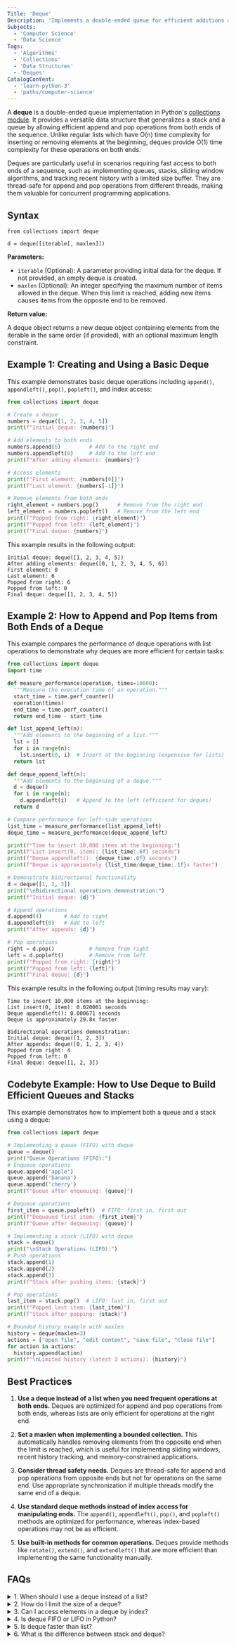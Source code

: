 ```yaml
---
Title: 'Deque'
Description: 'Implements a double-ended queue for efficient additions and removals from both ends.'
Subjects:
  - 'Computer Science'
  - 'Data Science'
Tags:
  - 'Algorithms'
  - 'Collections'
  - 'Data Structures'
  - 'Deques'
CatalogContent:
  - 'learn-python-3'
  - 'paths/computer-science'
---
```


A **deque** is a double-ended queue implementation in Python's [collections module](https://www.codecademy.com/resources/docs/python/collections-module). It provides a versatile data structure that generalizes a stack and a queue by allowing efficient append and pop operations from both ends of the sequence. Unlike regular lists which have O(n) time complexity for inserting or removing elements at the beginning, deques provide O(1) time complexity for these operations on both ends.

Deques are particularly useful in scenarios requiring fast access to both ends of a sequence, such as implementing queues, stacks, sliding window algorithms, and tracking recent history with a limited size buffer. They are thread-safe for append and pop operations from different threads, making them valuable for concurrent programming applications.

## Syntax

```pseudo
from collections import deque

d = deque([iterable[, maxlen]])
```

**Parameters:**

- `iterable` (Optional): A parameter providing initial data for the deque. If not provided, an empty deque is created.
- `maxlen` (Optional): An integer specifying the maximum number of items allowed in the deque. When this limit is reached, adding new items causes items from the opposite end to be removed.

**Return value:**

A deque object returns a new deque object containing elements from the iterable in the same order (if provided), with an optional maximum length constraint.

## Example 1: Creating and Using a Basic Deque

This example demonstrates basic deque operations including `append()`, `appendleft()`, `pop()`, `popleft()`, and index access:

```py
from collections import deque

# Create a deque
numbers = deque([1, 2, 3, 4, 5])
print(f"Initial deque: {numbers}")

# Add elements to both ends
numbers.append(6)         # Add to the right end
numbers.appendleft(0)     # Add to the left end
print(f"After adding elements: {numbers}")

# Access elements
print(f"First element: {numbers[0]}")
print(f"Last element: {numbers[-1]}")

# Remove elements from both ends
right_element = numbers.pop()      # Remove from the right end
left_element = numbers.popleft()   # Remove from the left end
print(f"Popped from right: {right_element}")
print(f"Popped from left: {left_element}")
print(f"Final deque: {numbers}")
```

This example results in the following output:

```shell
Initial deque: deque([1, 2, 3, 4, 5])
After adding elements: deque([0, 1, 2, 3, 4, 5, 6])
First element: 0
Last element: 6
Popped from right: 6
Popped from left: 0
Final deque: deque([1, 2, 3, 4, 5])
```

## Example 2: How to Append and Pop Items from Both Ends of a Deque

This example compares the performance of deque operations with list operations to demonstrate why deques are more efficient for certain tasks:

```py
from collections import deque
import time

def measure_performance(operation, times=10000):
  """Measure the execution time of an operation."""
  start_time = time.perf_counter()
  operation(times)
  end_time = time.perf_counter()
  return end_time - start_time

def list_append_left(n):
  """Add elements to the beginning of a list."""
  lst = []
  for i in range(n):
    lst.insert(0, i)  # Insert at the beginning (expensive for lists)
  return lst

def deque_append_left(n):
  """Add elements to the beginning of a deque."""
  d = deque()
  for i in range(n):
    d.appendleft(i)   # Append to the left (efficient for deques)
  return d

# Compare performance for left-side operations
list_time = measure_performance(list_append_left)
deque_time = measure_performance(deque_append_left)

print(f"Time to insert 10,000 items at the beginning:")
print(f"List insert(0, item): {list_time:.6f} seconds")
print(f"Deque appendleft(): {deque_time:.6f} seconds")
print(f"Deque is approximately {list_time/deque_time:.1f}x faster")

# Demonstrate bidirectional functionality
d = deque([1, 2, 3])
print("\nBidirectional operations demonstration:")
print(f"Initial deque: {d}")

# Append operations
d.append(4)       # Add to right
d.appendleft(0)   # Add to left
print(f"After appends: {d}")

# Pop operations
right = d.pop()           # Remove from right
left = d.popleft()        # Remove from left
print(f"Popped from right: {right}")
print(f"Popped from left: {left}")
print(f"Final deque: {d}")
```

This example results in the following output (timing results may vary):

```shell
Time to insert 10,000 items at the beginning:
List insert(0, item): 0.020001 seconds
Deque appendleft(): 0.000671 seconds
Deque is approximately 29.8x faster

Bidirectional operations demonstration:
Initial deque: deque([1, 2, 3])
After appends: deque([0, 1, 2, 3, 4])
Popped from right: 4
Popped from left: 0
Final deque: deque([1, 2, 3])
```

## Codebyte Example: How to Use Deque to Build Efficient Queues and Stacks

This example demonstrates how to implement both a queue and a stack using a deque:

```py
from collections import deque

# Implementing a queue (FIFO) with deque
queue = deque()
print("Queue Operations (FIFO):")
# Enqueue operations
queue.append('apple')
queue.append('banana')
queue.append('cherry')
print(f"Queue after enqueuing: {queue}")

# Dequeue operations
first_item = queue.popleft()  # FIFO: first in, first out
print(f"Dequeued first item: {first_item}")
print(f"Queue after dequeuing: {queue}")

# Implementing a stack (LIFO) with deque
stack = deque()
print("\nStack Operations (LIFO):")
# Push operations
stack.append(1)
stack.append(2)
stack.append(3)
print(f"Stack after pushing items: {stack}")

# Pop operations
last_item = stack.pop()  # LIFO: last in, first out
print(f"Popped last item: {last_item}")
print(f"Stack after popping: {stack}")

# Bounded history example with maxlen
history = deque(maxlen=3)
actions = ["open file", "edit content", "save file", "close file"]
for action in actions:
  history.append(action)
print(f"\nLimited history (latest 3 actions): {history}")
```

## Best Practices

1. **Use a deque instead of a list when you need frequent operations at both ends.** Deques are optimized for append and pop operations from both ends, whereas lists are only efficient for operations at the right end.

2. **Set a maxlen when implementing a bounded collection.** This automatically handles removing elements from the opposite end when the limit is reached, which is useful for implementing sliding windows, recent history tracking, and memory-constrained applications.

3. **Consider thread safety needs.** Deques are thread-safe for append and pop operations from opposite ends but not for operations on the same end. Use appropriate synchronization if multiple threads modify the same end of a deque.

4. **Use standard deque methods instead of index access for manipulating ends.** The `append()`, `appendleft()`, `pop()`, and `popleft()` methods are optimized for performance, whereas index-based operations may not be as efficient.

5. **Use built-in methods for common operations.** Deques provide methods like `rotate()`, `extend()`, and `extendleft()` that are more efficient than implementing the same functionality manually.

## FAQs

<details>
<summary>1. When should I use a deque instead of a list?</summary>
<p>Use a deque when you need efficient append and pop operations from both ends of a collection. Lists are only efficient for operations at the right end (append/pop) but inefficient for left-end operations.</p>
</details>

<details>
<summary>2. How do I limit the size of a deque?</summary>
<p>Use the `maxlen` parameter when creating the deque: `d = deque(iterable, maxlen=n)`. When the deque reaches this size, adding new items causes items from the opposite end to be removed.</p>
</details>

<details>
<summary>3. Can I access elements in a deque by index?</summary>
<p>Yes, deques support index access like `d[0]` and `d[-1]`, but unlike lists, deques are not optimized for random access in the middle. Use index access sparingly with large deques.</p>
</details>

<details>
<summary>4. Is deque FIFO or LIFO in Python?</summary>
<p>A deque is neither inherently FIFO nor LIFO, it's a flexible data structure that can be used to implement both patterns. Use `append()` and `popleft()` for FIFO (queue) behavior, or use `append()` and `pop()` for LIFO (stack) behavior.</p>
</details>

<details>
<summary>5. Is deque faster than list?</summary>
<p>Yes, for operations at the beginning of the collection. Deques have O(1) time complexity for append and pop operations at both ends, while lists have O(n) time complexity for operations at the beginning. For operations at the end, both have similar performance. For random access by index, lists are generally faster.</p>
</details>

<details>
<summary>6. What is the difference between stack and deque?</summary>
<p>A stack is a LIFO (Last In, First Out) data structure with operations typically limited to pushing and popping elements from one end. A deque (double-ended queue) is a more flexible data structure that allows efficient insertion and removal at both ends. A deque can be used to implement a stack, but it offers additional functionality that a traditional stack does not have.</p>
</details>
